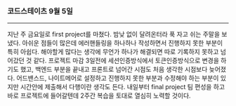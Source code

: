 ### 코드스테이츠 9월 5일

---

지난 주 금요일로 first project를 마쳤다.
밤낮 없이 달려온터라 푹 자고 쉬는 주말을 보냈다.
아쉬운 점들이 많은데 에러핸들링을 하나하나 작성하면서 진행하지 못한 부분이 특히 아쉽다.
해야할게 많다는 생각에 무언가 하나가 해결되면 따로 기록하지 못하고 넘어갔던 것 같다.
프로젝트 마감 3일전에 세션인증방식에서 토큰인증방식으로 변경을 하기도 했고, 백엔드 부분을 끝내고 프론트로 넘어간 시점도 처음 생각한 시점보다 늦어졌다.
어드밴스드, 나이트메어로 설정하고 진행하지 못한 부분과 수정해야 하는 부분이 있지만 시간안에 제출해서 다행이란 생각도 든다.
내일부터 final project 팀 편성을 하고 바로 프로젝트에 들어갈텐데 2주간 복습을 토대로 열심히 노력할 것이다.

